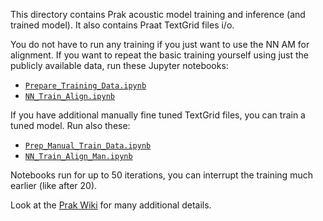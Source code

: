 This directory contains Prak acoustic model training and inference (and trained model).
It also contains Praat TextGrid files i/o.

You do not have to run any training if you just want to use the NN AM for alignment.
If you want to repeat the basic training yourself using just the publicly available data,
run these Jupyter notebooks:
* [`Prepare_Training_Data.ipynb`](/acmodel/Prepare_Training_Data.ipynb)
* [`NN_Train_Align.ipynb`](/acmodel/NN_Train_Align.ipynb)

If you have additional manually fine tuned TextGrid files, you can train a tuned model. Run also these:
* [`Prep_Manual_Train_Data.ipynb`](/acmodel/Prep_Manual_Train_Data.ipynb)
* [`NN_Train_Align_Man.ipynb`](/acmodel/NN_Train_Align_Man.ipynb)

Notebooks run for up to 50 iterations, you can interrupt the training much earlier (like after 20).

Look at the [Prak Wiki](https://github.com/vaclavhanzl/prak/wiki/NN-model-training) for many additional details.

